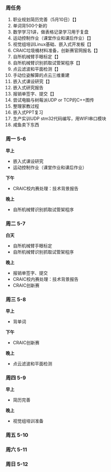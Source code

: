 ### 周任务
1. 职业规划简历完善（5月10日）【】
2. 单词背500个新的
3. 数学学习1讲，做表格记录学习用于复盘
4. 运动控制作业（课堂作业和课后作业）【】
5. 视觉组培训Linux基础、嵌入式开发板【】
6. CRAIC垃圾桶材料准备，创新赛官网报名【】
7. 自所机械臂手眼标定【】
8. 自所机械臂识别抓取试管架程序【】
9. 点云滤波和平面检测【】
10. 手动位姿解算的点云三维重建
11. 嵌入式课设研究【】
12. 嵌入式研究报告
13. 报销单签字、提交【】
14. 尝试电脑与树莓派UDP or TCP的C++图传
15. 整理家教过程
16. 嵌入式PPT复习
17. 生产实训UDP stm32代码编写，用WIFI串口模块
18. 咸鱼卖下东西



### 周一 5-6

**早上**

- 嵌入式课设研究
- 运动控制作业（课堂作业和课后作业）

**下午**

- CRAIC校内赛处理：技术背景报告

**晚上**

- 自所机械臂识别抓取试管架程序


### 周二 5-7

**白天**

- 自所机械臂手眼标定
- 自所机械臂识别抓取试管架程序

**晚上**

- 报销单签字、提交
- CRAIC校内赛处理：技术背景报告
- CRAIC创新赛


### 周三 5-8

**早上**

- 背单词

**下午**

- CRAIC创新赛

**晚上**

- 点云滤波和平面检测

### 周四 5-9

**早上**

- 简历完善

**晚上**

- 视觉组培训准备

### 周五 5-10



### 周六 5-11



### 周日 5-12

